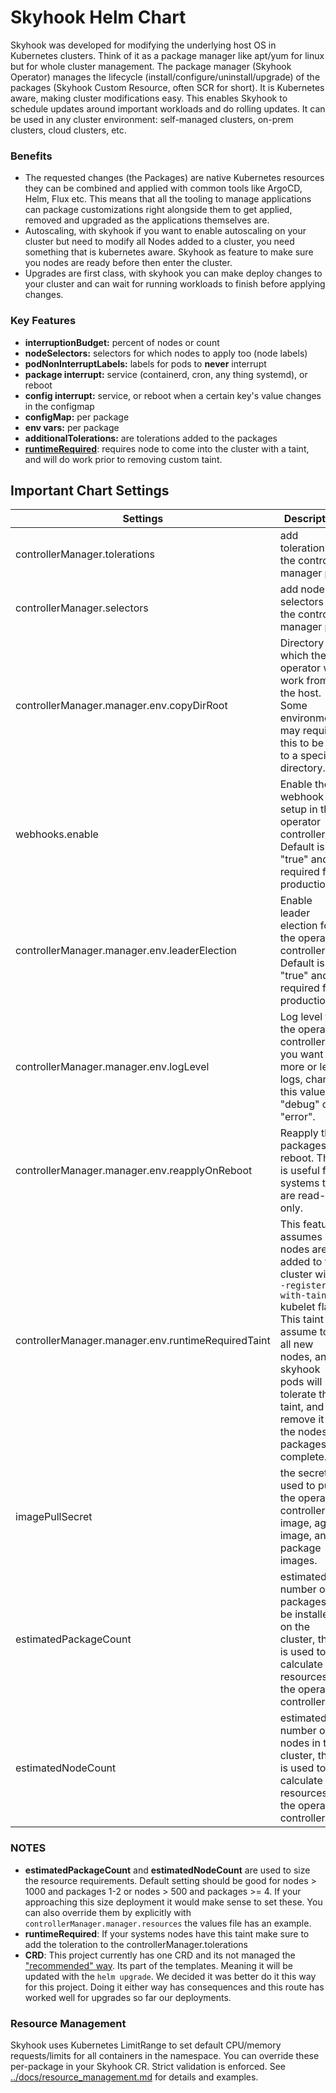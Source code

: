 # Skyhook Helm Chart
Skyhook was developed for modifying the underlying host OS in Kubernetes clusters. Think of it as a package manager like apt/yum for linux but for whole cluster management. The package manager (Skyhook Operator) manages the lifecycle (install/configure/uninstall/upgrade) of the packages (Skyhook Custom Resource, often SCR for short). It is Kubernetes aware, making cluster modifications easy. This enables Skyhook to schedule updates around important workloads and do rolling updates. It can be used in any cluster environment: self-managed clusters, on-prem clusters, cloud clusters, etc. 

### Benefits
 - The requested changes (the Packages) are native Kubernetes resources they can be combined and applied with common tools like ArgoCD, Helm, Flux etc. This means that all the tooling to manage applications can package customizations right alongside them to get applied, removed and upgraded as the applications themselves are.
 - Autoscaling, with skyhook if you want to enable autoscaling on your cluster but need to modify all Nodes added to a cluster, you need something that is kubernetes aware. Skyhook as feature to make sure you nodes are ready before then enter the cluster.
 - Upgrades are first class, with skyhook you can make deploy changes to your cluster and can wait for running workloads to finish before applying changes.

### Key Features
- **interruptionBudget:** percent of nodes or count
- **nodeSelectors:** selectors for which nodes to apply too (node labels)
- **podNonInterruptLabels:**  labels for pods to **never** interrupt
- **package interrupt:** service (containerd, cron, any thing systemd), or reboot
- **config interrupt:** service, or reboot when a certain key's value changes in the configmap
- **configMap:** per package
- **env vars:** per package
- **additionalTolerations:**  are tolerations added to the packages
- [**runtimeRequired**](docs/runtime_required.md): requires node to come into the cluster with a taint, and will do work prior to removing custom taint.

## Important Chart Settings
Settings | Description | Default |
---| --- | --- |
| controllerManager.tolerations | add tolerations to the controller manager pod | [] |
| controllerManager.selectors | add node selectors to the controller manager pod | {} |
| controllerManager.manager.env.copyDirRoot | Directory for which the operator will work from on the host. Some environments may require this to be set to a specific directory. | /tmp |
| webhooks.enable | Enable the webhook setup in the operator controller. Default is "true" and is required for production. | "true" |
| controllerManager.manager.env.leaderElection | Enable leader election for the operator controller. Default is "true" and is required for production. | "true" |
| controllerManager.manager.env.logLevel | Log level for the operator controller. If you want more or less logs, change this value to "debug" or "error". | "info" |
| controllerManager.manager.env.reapplyOnReboot | Reapply the packages on reboot. This is useful for systems that are read-only. | "false" |
| controllerManager.manager.env.runtimeRequiredTaint | This feature assumes nodes are added to the cluster with `--register-with-taints` kubelet flag. This taint is assume to be all new nodes, and skyhook pods will tolerate this taint, and remove it one the nodes packages are complete. | skyhook.nvidia.com=runtime-required:NoSchedule | 
| imagePullSecret | the secret used to pull the operator controller image, agent image, and package images. | node-init-secret |
| estimatedPackageCount | estimated number of packages to be installed on the cluster, this is used to calculate the resources for the operator controller. | 1 |
| estimatedNodeCount | estimated number of nodes in the cluster, this is used to calculate the resources for the operator controller | 1 |

### NOTES
- **estimatedPackageCount** and **estimatedNodeCount** are used to size the resource requirements. Default setting should be good for nodes > 1000 and packages 1-2 or nodes > 500 and packages >= 4. If your approaching this size deployment it would make sense to set these. You can also override them by explicitly with `controllerManager.manager.resources` the values file has an example.
- **runtimeRequired**: If your systems nodes have this taint make sure to add the toleration to the controllerManager.tolerations
- **CRD**: This project currently has one CRD and its not managed the ["recommended" way](https://helm.sh/docs/chart_best_practices/custom_resource_definitions/). Its part of the templates. Meaning it will be updated with the `helm upgrade`. We decided it was better do it this way for this project. Doing it either way has consequences and this route has worked well for upgrades so far our deployments.

### Resource Management
Skyhook uses Kubernetes LimitRange to set default CPU/memory requests/limits for all containers in the namespace. You can override these per-package in your Skyhook CR. Strict validation is enforced. See [../docs/resource_management.md](../docs/resource_management.md) for details and examples.